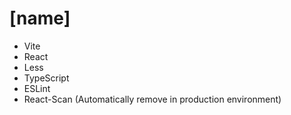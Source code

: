# [name]

-   Vite
-   React
-   Less
-   TypeScript
-   ESLint
-   React-Scan (Automatically remove in production environment)
